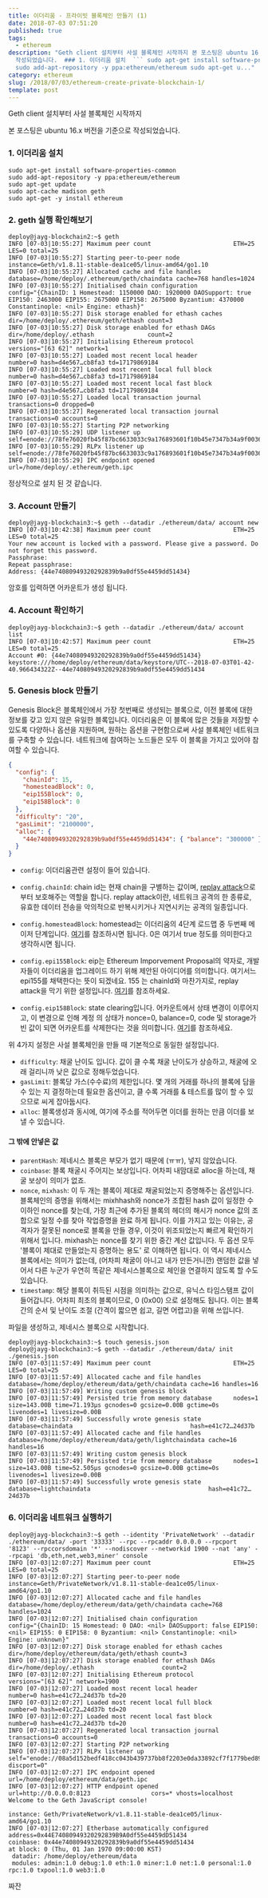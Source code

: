 ```yaml
---
title: 이더리움 - 프라이빗 블록체인 만들기 (1)
date: 2018-07-03 07:51:20
published: true
tags:
  - ethereum
description: "Geth client 설치부터 사설 블록체인 시작까지 본 포스팅은 ubuntu 16.x 버전을 기준으로
  작성되었습니다.  ### 1. 이더리움 설치  ``` sudo apt-get install software-properties-common
  sudo add-apt-repository -y ppa:ethereum/ethereum sudo apt-get u..."
category: ethereum
slug: /2018/07/03/ethereum-create-private-blockchain-1/
template: post
---
```

Geth client 설치부터 사설 블록체인 시작까지

본 포스팅은 ubuntu 16.x 버전을 기준으로 작성되었습니다.

### 1. 이더리움 설치

```
sudo apt-get install software-properties-common
sudo add-apt-repository -y ppa:ethereum/ethereum
sudo apt-get update
sudo apt-cache madison geth
sudo apt-get -y install ethereum
```

### 2. geth 실행 확인해보기

```
deploy@jayg-blockchain2:~$ geth
INFO [07-03|10:55:27] Maximum peer count                       ETH=25 LES=0 total=25
INFO [07-03|10:55:27] Starting peer-to-peer node               instance=Geth/v1.8.11-stable-dea1ce05/linux-amd64/go1.10
INFO [07-03|10:55:27] Allocated cache and file handles         database=/home/deploy/.ethereum/geth/chaindata cache=768 handles=1024
INFO [07-03|10:55:27] Initialised chain configuration          config="{ChainID: 1 Homestead: 1150000 DAO: 1920000 DAOSupport: true EIP150: 2463000 EIP155: 2675000 EIP158: 2675000 Byzantium: 4370000 Constantinople: <nil> Engine: ethash}"
INFO [07-03|10:55:27] Disk storage enabled for ethash caches   dir=/home/deploy/.ethereum/geth/ethash count=3
INFO [07-03|10:55:27] Disk storage enabled for ethash DAGs     dir=/home/deploy/.ethash               count=2
INFO [07-03|10:55:27] Initialising Ethereum protocol           versions="[63 62]" network=1
INFO [07-03|10:55:27] Loaded most recent local header          number=0 hash=d4e567…cb8fa3 td=17179869184
INFO [07-03|10:55:27] Loaded most recent local full block      number=0 hash=d4e567…cb8fa3 td=17179869184
INFO [07-03|10:55:27] Loaded most recent local fast block      number=0 hash=d4e567…cb8fa3 td=17179869184
INFO [07-03|10:55:27] Loaded local transaction journal         transactions=0 dropped=0
INFO [07-03|10:55:27] Regenerated local transaction journal    transactions=0 accounts=0
INFO [07-03|10:55:27] Starting P2P networking
INFO [07-03|10:55:29] UDP listener up                          self=enode://78fe76020fb45f87bc6633033c9a176893601f10b45e7347b34a9f0036236b72713b9dd2fb29249d95b9e64cc7da50e94899a87357e5dd1c47f9837abe16976b@[::]:30303
INFO [07-03|10:55:29] RLPx listener up                         self=enode://78fe76020fb45f87bc6633033c9a176893601f10b45e7347b34a9f0036236b72713b9dd2fb29249d95b9e64cc7da50e94899a87357e5dd1c47f9837abe16976b@[::]:30303
INFO [07-03|10:55:29] IPC endpoint opened                      url=/home/deploy/.ethereum/geth.ipc
```

정상적으로 설치 된 것 같습니다.

### 3. Account 만들기

```
deploy@jayg-blockchain3:~$ geth --datadir ./ethereum/data/ account new
INFO [07-03|10:42:38] Maximum peer count                       ETH=25 LES=0 total=25
Your new account is locked with a password. Please give a password. Do not forget this password.
Passphrase:
Repeat passphrase:
Address: {44e74080949320292839b9a0df55e4459dd51434}
```

암호를 입력하면 어카운트가 생성 됩니다.

### 4. Account 확인하기

```
deploy@jayg-blockchain3:~$ geth --datadir ./ethereum/data/ account list
INFO [07-03|10:42:57] Maximum peer count                       ETH=25 LES=0 total=25
Account #0: {44e74080949320292839b9a0df55e4459dd51434} keystore:///home/deploy/ethereum/data/keystore/UTC--2018-07-03T01-42-40.966434322Z--44e74080949320292839b9a0df55e4459dd51434
```

### 5. Genesis block 만들기

Genesis Block은 블록체인에서 가장 첫번째로 생성되는 블록으로, 이전 블록에 대한 정보를 갖고 있지 않은 유일한 블록입니다. 이더리움은 이 블록에 많은 것들을 저장할 수 있도록 다양하나 옵션을 지원하며, 원하는 옵션을 구현함으로써 사설 블록체인 네트워크를 구축할 수 있습니다. 네트워크에 참여하는 노드들은 모두 이 블록을 가지고 있어야 참여할 수 있습니다.

```json
{
  "config": {
    "chainId": 15,
    "homesteadBlock": 0,
    "eip155Block": 0,
    "eip158Block": 0
  },
  "difficulty": "20",
  "gasLimit": "2100000",
  "alloc": {
    "44e74080949320292839b9a0df55e4459dd51434": { "balance": "300000" }
  }
}
```

- `config`: 이더리움관련 설정이 들어 있습니다.

- `config.chainId`: chain id는 현재 chain을 구별하는 값이며, [replay attack](https://en.wikipedia.org/wiki/Replay_attack)으로 부터 보호해주는 역할을 합니다. replay attack이란, 네트워크 공격의 한 종류로, 유효한 데이터 전송을 악의적으로 반복시키거나 지연시키는 공격의 일종입니다.

- `config.homesteadBlock`: homestead는 이더리움의 4단계 로드맵 중 두번째 메이저 단계입니다. [여기](http://news.joins.com/article/22016484)를 참조하시면 됩니다. 0은 여기서 true 정도를 의미한다고 생각하시면 됩니다.

- `config.epi155Block`: eip는 Ethereum Imporvement Proposal의 약자로, 개발자들이 이더리움을 업그레이드 하기 위해 제안된 아이디어를 의미합니다. 여기서느 epi155를 채택한다는 뜻이 되겠네요. 155 는 chainId와 마찬가지로, replay attack을 막기 위한 설정입니다. [여기](https://github.com/ethereum/EIPs/blob/master/EIPS/eip-155.md)를 참조하세요.

- `config.eip158Block`: state clearing입니다. 어카운트에서 상태 변경이 이루어지고, 이 변경으로 인해 계정 의 상태가 nonce=0, balance=0, code 및 storage가 빈 값이 되면 어카운트를 삭제한다는 것을 의미합니다. [여기](https://github.com/ethereum/EIPs/blob/master/EIPS/eip-158.md)를 참조하세요.

위 4가지 설정은 사설 블록체인을 만들 때 기본적으로 동일한 설정입니다.

- `difficulty`: 채굴 난이도 입니다. 값이 클 수록 채굴 난이도가 상승하고, 채굴에 오래 걸리니까 낮은 값으로 정해두었습니다.
- `gasLimit`: 블록당 가스(수수료)의 제한입니다. 몇 개의 거래를 하나의 블록에 담을 수 있는 지 결정하는데 필요한 옵션이고, 클 수록 거래를 & 테스트를 많이 할 수 있으므로 씨게 잡아둡시다.
- `alloc`: 블록생성과 동시에, 여기에 주소를 적어두면 이더를 원하는 만큼 이더를 보낼 수 있습니다.

#### 그 밖에 안넣은 값

- `parentHash`: 제네시스 블록은 부모가 없기 때문에 (ㅠㅠ), 넣지 않았습니다.
- `coinbase`: 블록 채굴시 주어지는 보상입니다. 어차피 내맘대로 alloc을 하는데, 채굴 보상이 의미가 없죠.
- `nonce`, `mixhash`: 이 두 개는 블록이 제대로 채굴되었는지 증명해주는 옵션입니다. 블록체인의 증명을 위해서는 mixhhash와 nonce가 조합된 hash 값이 일정한 수 이하인 nonce를 찾는데, 가장 최근에 추가된 블록의 헤더의 해시가 nonce 값의 조합으로 일정 수를 찾아 작업증명을 완료 하게 됩니다. 이를 가지고 있는 이유는, 공격자가 잘못된 nonce로 블록을 만들 경우, 이것이 위조되었는지 빠르게 확인하기 위해서 입니다. mixhash는 nonce를 찾기 위한 중간 계산 값입니다. 두 옵션 모두 '블록이 제대로 만들었는지 증명하는 용도' 로 이해하면 됩니다. 이 역시 제네시스 블록에서는 의미가 없는데, (어차피 채굴이 아니고 내가 만든거니깐) 랜덤한 값을 넣어서 다른 누군가 우연히 똑같은 제네시스블록으로 체인을 연결하지 않도록 할 수도 있습니다.
- `timestamp`: 해당 블록이 취득된 시점을 의미하는 값으로, 유닉스 타임스탬프 값이 들어갑니다. 어차피 최초의 블록이므로, 0 (0x00) 으로 설정해도 됩니다. 이는 블록간의 순서 및 난이도 조절 (간격이 짧으면 쉽고, 길면 어렵고)을 위해 쓰입니다.

파일을 생성하고, 제네시스 블록으로 시작합니다.

```
deploy@jayg-blockchain3:~$ touch genesis.json
deploy@jayg-blockchain3:~$ geth --datadir ./ethereum/data/ init ./genesis.json
INFO [07-03|11:57:49] Maximum peer count                       ETH=25 LES=0 total=25
INFO [07-03|11:57:49] Allocated cache and file handles         database=/home/deploy/ethereum/data/geth/chaindata cache=16 handles=16
INFO [07-03|11:57:49] Writing custom genesis block
INFO [07-03|11:57:49] Persisted trie from memory database      nodes=1 size=143.00B time=71.193µs gcnodes=0 gcsize=0.00B gctime=0s livenodes=1 livesize=0.00B
INFO [07-03|11:57:49] Successfully wrote genesis state         database=chaindata                                 hash=e41c72…24d37b
INFO [07-03|11:57:49] Allocated cache and file handles         database=/home/deploy/ethereum/data/geth/lightchaindata cache=16 handles=16
INFO [07-03|11:57:49] Writing custom genesis block
INFO [07-03|11:57:49] Persisted trie from memory database      nodes=1 size=143.00B time=52.505µs gcnodes=0 gcsize=0.00B gctime=0s livenodes=1 livesize=0.00B
INFO [07-03|11:57:49] Successfully wrote genesis state         database=lightchaindata                                 hash=e41c72…24d37b

```

### 6. 이더리움 네트워크 실행하기

```
deploy@jayg-blockchain3:~$ geth --identity 'PrivateNetwork' --datadir ./ethereum/data/ -port '33333' --rpc --rpcaddr 0.0.0.0 --rpcport '8123' --rpccorsdomain '*' --nodiscover --networkid 1900 --nat 'any' --rpcapi 'db,eth,net,web3,miner' console
INFO [07-03|12:07:27] Maximum peer count                       ETH=25 LES=0 total=25
INFO [07-03|12:07:27] Starting peer-to-peer node               instance=Geth/PrivateNetwork/v1.8.11-stable-dea1ce05/linux-amd64/go1.10
INFO [07-03|12:07:27] Allocated cache and file handles         database=/home/deploy/ethereum/data/geth/chaindata cache=768 handles=1024
INFO [07-03|12:07:27] Initialised chain configuration          config="{ChainID: 15 Homestead: 0 DAO: <nil> DAOSupport: false EIP150: <nil> EIP155: 0 EIP158: 0 Byzantium: <nil> Constantinople: <nil> Engine: unknown}"
INFO [07-03|12:07:27] Disk storage enabled for ethash caches   dir=/home/deploy/ethereum/data/geth/ethash count=3
INFO [07-03|12:07:27] Disk storage enabled for ethash DAGs     dir=/home/deploy/.ethash                   count=2
INFO [07-03|12:07:27] Initialising Ethereum protocol           versions="[63 62]" network=1900
INFO [07-03|12:07:27] Loaded most recent local header          number=0 hash=e41c72…24d37b td=20
INFO [07-03|12:07:27] Loaded most recent local full block      number=0 hash=e41c72…24d37b td=20
INFO [07-03|12:07:27] Loaded most recent local fast block      number=0 hash=e41c72…24d37b td=20
INFO [07-03|12:07:27] Regenerated local transaction journal    transactions=0 accounts=0
INFO [07-03|12:07:27] Starting P2P networking
INFO [07-03|12:07:27] RLPx listener up                         self="enode://08a5d152bedf418cc043b439737bb8f2203e0da33892cf7f1779bed890714f02cb7202394a7f95c12b69fd9696872aeea7ae5071d51b94d637b5c3e48723bd9d@[::]:33333?discport=0"
INFO [07-03|12:07:27] IPC endpoint opened                      url=/home/deploy/ethereum/data/geth.ipc
INFO [07-03|12:07:27] HTTP endpoint opened                     url=http://0.0.0.0:8123                 cors=* vhosts=localhost
Welcome to the Geth JavaScript console!

instance: Geth/PrivateNetwork/v1.8.11-stable-dea1ce05/linux-amd64/go1.10
INFO [07-03|12:07:27] Etherbase automatically configured       address=0x44E74080949320292839B9A0df55e4459dD51434
coinbase: 0x44e74080949320292839b9a0df55e4459dd51434
at block: 0 (Thu, 01 Jan 1970 09:00:00 KST)
 datadir: /home/deploy/ethereum/data
 modules: admin:1.0 debug:1.0 eth:1.0 miner:1.0 net:1.0 personal:1.0 rpc:1.0 txpool:1.0 web3:1.0
```

짜잔
